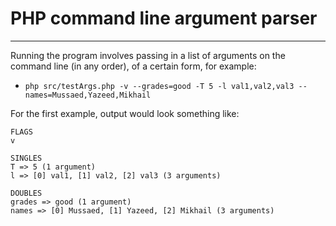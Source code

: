 # PHP command line argument parser

---

Running the program involves passing in a list of arguments on the command line (in any order), of a certain form, for example:

- `php src/testArgs.php -v --grades=good -T 5 -l val1,val2,val3 --names=Mussaed,Yazeed,Mikhail`

For the first example, output would look something like:

```
FLAGS
v

SINGLES
T => 5 (1 argument)
l => [0] val1, [1] val2, [2] val3 (3 arguments)

DOUBLES
grades => good (1 argument)
names => [0] Mussaed, [1] Yazeed, [2] Mikhail (3 arguments)
```
